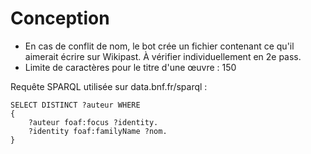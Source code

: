 # Conception

- En cas de conflit de nom, le bot crée un fichier contenant ce qu'il aimerait écrire sur Wikipast. À vérifier individuellement en 2e pass.
- Limite de caractères pour le titre d'une œuvre : 150

Requête SPARQL utilisée sur data.bnf.fr/sparql :

    SELECT DISTINCT ?auteur WHERE
    {
        ?auteur foaf:focus ?identity.
        ?identity foaf:familyName ?nom.
    }

